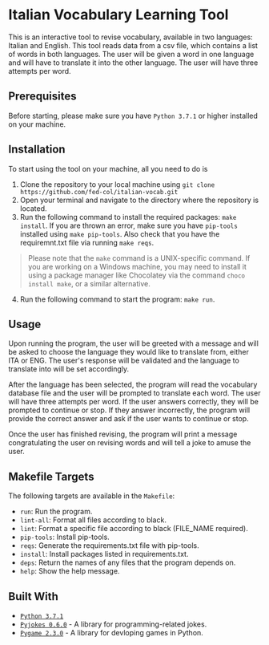 # Italian Vocabulary Learning Tool

This is an interactive tool to revise vocabulary, available in two languages: Italian and English. This tool reads data from a csv file, which contains a list of words in both languages. The user will be given a word in one language and will have to translate it into the other language. The user will have three attempts per word.

## Prerequisites

Before starting, please make sure you have `Python 3.7.1` or higher installed on your machine.

## Installation

To start using the tool on your machine, all you need to do is

1. Clone the repository to your local machine using `git clone https://github.com/fed-col/italian-vocab.git`
2. Open your terminal and navigate to the directory where the repository is located.
3. Run the following command to install the required packages: `make install`. If you are thrown an error, make sure you have `pip-tools` installed using `make pip-tools`. Also check that you have the requiremnt.txt file via running `make reqs`.
> Please note that the `make` command is a UNIX-specific command. If you are working on a Windows machine, you may need to install it using a package manager like Chocolatey via the command `choco install make`, or a similar alternative.
4. Run the following command to start the program: `make run`.

## Usage

Upon running the program, the user will be greeted with a message and will be asked to choose the language they would like to translate from, either ITA or ENG. The user's response will be validated and the language to translate into will be set accordingly.

After the language has been selected, the program will read the vocabulary database file and the user will be prompted to translate each word. The user will have three attempts per word. If the user answers correctly, they will be prompted to continue or stop. If they answer incorrectly, the program will provide the correct answer and ask if the user wants to continue or stop.

Once the user has finished revising, the program will print a message congratulating the user on revising words and will tell a joke to amuse the user.

## Makefile Targets

The following targets are available in the `Makefile`:

* `run`: Run the program.
* `lint-all`: Format all files according to black.
* `lint`: Format a specific file according to black (FILE_NAME required).
* `pip-tools`: Install pip-tools.
* `reqs`: Generate the requirements.txt file with pip-tools.
* `install`: Install packages listed in requirements.txt.
* `deps`: Return the names of any files that the program depends on.
* `help`: Show the help message.

## Built With

* [`Python 3.7.1`](https://www.python.org)
* [`Pyjokes 0.6.0`](https://pyjok.es) - A library for programming-related jokes.
* [`Pygame 2.3.0`](https://www.pygame.org/news) - A library for devloping games in Python.
